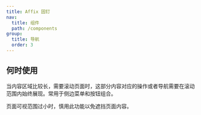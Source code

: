 ```yaml
---
title: Affix 固钉
nav:
  title: 组件
  path: /components
group:
  title: 导航
  order: 3
---
```


## 何时使用

当内容区域比较长，需要滚动页面时，这部分内容对应的操作或者导航需要在滚动范围内始终展现。常用于侧边菜单和按钮组合。

页面可视范围过小时，慎用此功能以免遮挡页面内容。
